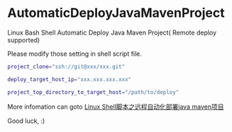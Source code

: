 # AutomaticDeployJavaMavenProject
Linux Bash Shell Automatic Deploy Java Maven Project( Remote deploy supported)

Please modify those setting in shell script file.

```bash
project_clone="ssh://git@xxx/xxx.git"

deploy_target_host_ip="xxx.xxx.xxx.xxx"

project_top_directory_to_target_host="/path/to/deploy"
```

More infomation can goto [Linux Shell脚本之远程自动化部署java maven项目](http://dgd2010.blog.51cto.com/1539422/1771555)

Good luck, :)
